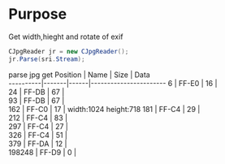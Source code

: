 # Purpose
Get width,hieght and rotate of exif

```csharp
CJpgReader jr = new CJpgReader();
jr.Parse(sri.Stream);
```

parse jpg get 
 Position | Name  | Size | Data                  
----------|-------|------|-----------------------
 6        | FF-E0 | 16   |  
 24       | FF-DB | 67   |  
 93       | FF-DB | 67   |  
 162      | FF-C0 | 17   | width:1024 height:718 
 181      | FF-C4 | 29   |  
 212      | FF-C4 | 83   |  
 297      | FF-C4 | 27   |  
 326      | FF-C4 | 51   |  
 379      | FF-DA | 12   |  
 198248   | FF-D9 | 0    |  


